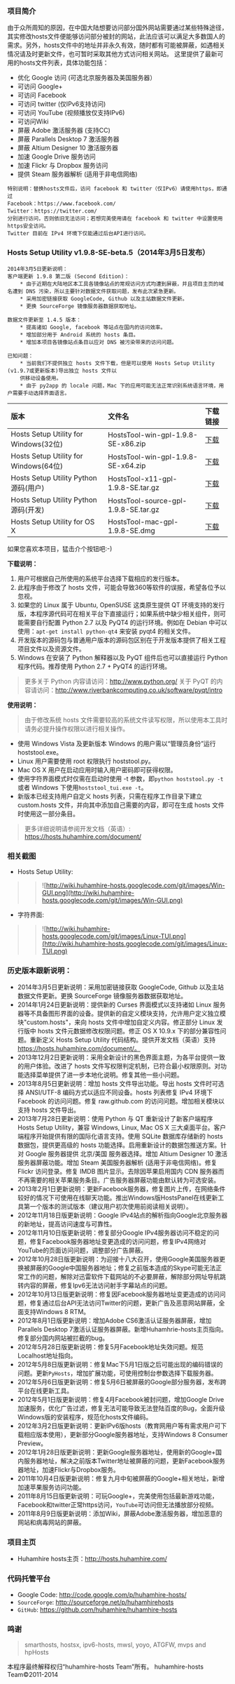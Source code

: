 ### 项目简介 ###
由于众所周知的原因，在中国大陆想要访问部分国外网站需要通过某些特殊途径，其实修改hosts文件便能够访问部分被封的网站，此法应该可以满足大多数国人的需求。另外，hosts文件中的地址并非永久有效，随时都有可能被屏蔽，如遇相关情况请及时更新文件，也可暂时采取其他方式访问相关网站。
这里提供了最新可用的hosts文件列表，具体功能包括：
  * 优化 Google 访问 (可选北京服务器及美国服务器）
  * 可访问 Google+
  * 可访问 Facebook
  * 可访问 twitter (仅IPv6支持访问)
  * 可访问 YouTube (视频播放仅支持IPv6)
  * 可访问Wiki
  * 屏蔽 Adobe 激活服务器 (支持CC)
  * 屏蔽 Parallels Desktop 7 激活服务器
  * 屏蔽 Altium Designer 10 激活服务器
  * 加速 Google Drive 服务访问
  * 加速 Flickr 与 Dropbox 服务访问
  * 提供 Steam 服务器解析 (适用于非电信网络)

```
特别说明：替换hosts文件后，访问 facebook 和 twitter（仅IPv6）请使用https，即通过
Facebook：https://www.facebook.com/
Twitter：https://twitter.com/
分别进行访问，否则依旧无法访问；若想完美使用请在 facebook 和 twitter 中设置使用https安全访问。
Twitter 目前在 IPv4 环境下仅能通过后台API进行访问。
```

### Hosts Setup Utility v1.9.8-SE-beta.5（2014年3月5日发布） ###
```
2014年3月5日更新说明：
客户端更新 1.9.8 第二版 (Second Edition)：
    * 由于近期在大陆地区本工具各镜像站点的常规访问方式均遭到屏蔽，并且项目主页的域名遭到 DNS 污染，所以主要针对数据文件获取问题，发布此次紧急更新。
    * 采用加密链接获取 GoogleCode, Github 以及主站数据文件更新。
    * 更换 SourceForge 镜像服务器数据获取地址。

数据文件更新至 1.4.5 版本：
    * 提高诸如 Google, facebook 等站点在国内的访问效率。
    * 增加部分用于 Android 系统的 hosts 条目。
    * 增加本项目各镜像站点条目以应对 DNS 被污染带来的访问问题。

已知问题：
    * 当前我们不提供独立 hosts 文件下载，但是可以使用 Hosts Setup Utility (v1.9.7或更新版本)导出独立 hosts 文件以
    供移动设备使用。
    * 由于 py2app 的 locale 问题，Mac 下的应用可能无法正常识别系统语言环境，用户需要手动选择界面语言。
```
| **版本** | **文件名** | **下载链接** |
|:-------|:--------|:---------|
| Hosts Setup Utility for Windows(32位) | HostsTool-win-gpl-1.9.8-SE-x86.zip | [下载](https://huhamhire-hosts.googlecode.com/git-history/gh-pages/release/HostsTool-win-gpl-1.9.8-SE-x86.zip) |
| Hosts Setup Utility for Windows(64位) | HostsTool-win-gpl-1.9.8-SE-x64.zip | [下载](https://huhamhire-hosts.googlecode.com/git-history/gh-pages/release/HostsTool-win-gpl-1.9.8-SE-x64.zip) |
| Hosts Setup Utility Python 源码(用户) | HostsTool-x11-gpl-1.9.8-SE.tar.gz | [下载](https://huhamhire-hosts.googlecode.com/git-history/gh-pages/release/HostsTool-x11-gpl-1.9.8-SE.tar.gz) |
| Hosts Setup Utility Python 源码(开发) | HostsTool-source-gpl-1.9.8-SE.tar.gz | [下载](https://huhamhire-hosts.googlecode.com/git-history/gh-pages/release/HostsTool-source-gpl-1.9.8-SE.tar.gz) |
| Hosts Setup Utility for OS X | HostsTool-mac-gpl-1.9.8-SE.dmg | [下载](https://huhamhire-hosts.googlecode.com/git-history/gh-pages/release/HostsTool-mac-gpl-1.9.8-SE.dmg) |

如果您喜欢本项目，猛击介个按钮吧:-)

**下载说明：**
  1. 用户可根据自己所使用的系统平台选择下载相应的发行版本。
  1. 此程序由于修改了 hosts 文件，可能会导致360等软件的误报，希望各位予以忽视。
  1. 如果您的 Linux 属于 Ubuntu, OpenSUSE 这类原生提供 QT 环境支持的发行版，本程序源代码可在相关平台下直接运行；如果系统中缺少相关组件，则可能需要自行配置 Python 2.7 以及 PyQT4 的运行环境。例如在 Debian 中可以使用：` apt-get install python-qt4 ` 来安装 pyqt4 的相关文件。
  1. 开发版本的源码包与普通用户版本的源码包区别在于开发版本提供了相关工程项目文件以及资源文件。
  1. Windows 在安装了 Python 解释器以及 PyQT 组件后也可以直接运行 Python 程序代码。推荐使用 Python 2.7 + PyQT4 的运行环境。

> 更多关于 Python 内容请访问：http://www.python.org/
> 关于 PyQT 的内容请访问：http://www.riverbankcomputing.co.uk/software/pyqt/intro

**使用说明：**
> 由于修改系统 hosts 文件需要较高的系统文件读写权限，所以使用本工具时请务必提升操作权限以进行相关操作。
  * 使用 Windows Vista 及更新版本 Windows 的用户需以“管理员身份”运行 hoststool.exe。
  * Linux 用户需要使用 root 权限执行 hoststool.py。
  * Mac OS X 用户在启动应用时输入用户密码即可获得权限。
  * 使用字符界面模式时仅需在启动时使用 -t 参数，即` python hoststool.py -t `或者 Windows 下使用` hoststool_tui.exe -t `。
  * 新版本已经支持用户自定义 hosts 列表，只需在程序工作目录下建立 custom.hosts 文件，并向其中添加自己需要的内容，即可在生成 hosts 文件时使用这一部分条目。
> 更多详细说明请参阅开发文档（英语）: https://hosts.huhamhire.com/document/

### 相关截图 ###
  * Hosts Setup Utility:
> > ![http://wiki.huhamhire-hosts.googlecode.com/git/images/Win-GUI.png](http://wiki.huhamhire-hosts.googlecode.com/git/images/Win-GUI.png)

  * 字符界面:
> > ![http://wiki.huhamhire-hosts.googlecode.com/git/images/Linux-TUI.png](http://wiki.huhamhire-hosts.googlecode.com/git/images/Linux-TUI.png)

### 历史版本跟新说明： ###
  * 2014年3月5日更新说明：采用加密链接获取 GoogleCode, Github 以及主站数据文件更新。更换 SourceForge 镜像服务器数据获取地址。
  * 2014年1月24日更新说明：提供新的 Curses 界面模式以支持诸如 Linux 服务器等不具备图形界面的设备。提供新的自定义模块支持，允许用户定义独立模块"custom.hosts"，来向 hosts 文件中增加自定义内容。修正部分 Linux 发行版中 hosts 文件元数据修改权限问题。修正 OS X 10.9.x 下的部分兼容性问题。重新定义 Hosts Setup Utility 代码结构。提供开发文档（英语）支持 https://hosts.huhamhire.com/document/。
  * 2013年12月2日更新说明：采用全新设计的黑色界面主题，为各平台提供一致的用户体验。改进了 hosts 文件写权限判定机制，已符合最小权限原则。对功能选择菜单提供了进一步本地化说明。修复其他一些小问题。
  * 2013年8月5日更新说明：增加 hosts 文件导出功能。导出 hosts 文件时可选择 ANSI/UTF-8 编码方式以适应不同设备。hosts 列表修复 IPv4 环境下 Facebook 的访问问题。修复 raw.github.com 的访问问题。增加相关模块以支持 hosts 文件导出。
  * 2013年7月28日更新说明：使用 Python 与 QT 重新设计了新客户端程序 Hosts Setup Utility，兼容 Windows, Linux, Mac OS X 三大桌面平台。客户端程序开始提供有限的国际化语言支持。使用 SQLite 数据库存储新的 hosts 数据包，提供更高级的 hosts 功能选择。启用重新设计的数据包推送方案。针对 Google 服务器提供 北京/美国 服务器选择。增加 Altium Designer 10 激活服务器屏蔽功能。增加 Steam 美国服务器解析 (适用于非电信网络)。修复 Flickr 访问登录。修复 IMDB 图片显示。去除因苹果启用国内 CDN 服务器而不再需要的相关苹果服务条目。广告服务器屏蔽功能由默认转为可选安装。
  * 2013年2月1日更新说明：更新Facebook服务器，修复图片上传，在网络条件较好的情况下可使用在线聊天功能。推出Windows版HostsPanel在线更新工具第一个版本的测试版本（建议用户初次使用前阅读相关说明）。
  * 2012年11月18日版更新说明：Google IPv4站点的解析指向Google北京服务器的新地址，提高访问速度与可靠性。
  * 2012年11月10日版更新说明：修复部分Google IPv4服务器访问不稳定的问题，修复Facebook服务器地址变更造成的访问问题，修复IPv4网络对YouTube的页面访问问题，调整部分广告屏蔽。
  * 2012年10月28日版更新说明：为迎接十八大召开，使用Google美国服务器更换被屏蔽的Google中国服务器地址；修复之前版本造成的Skype可能无法正常工作的问题，解除对迅雷软件下载网站的不必要屏蔽，解除部分网址导航跳转内容的屏蔽，修复Ipv6无法访问射手字幕站点的问题。
  * 2012年10月13日版更新说明：修复因Facebook服务器地址变更造成的访问问题，修复通过后台API无法访问Twitter的问题，更新广告及恶意网站屏蔽，全面支持Windows 8 RTM。
  * 2012年8月1日版更新说明：增加Adobe CS6激活认证服务器屏蔽，增加Parallels Desktop 7激活认证服务器屏蔽。新增Huhamhrie-hosts主页指向。修复部分国内网站被拦截的bug。
  * 2012年5月28日版更新说明：修复5月Facebook地址失效问题。规范Localhost地址指向。
  * 2012年5月8日版更新说明：修复Mac下5月1日版之后可能出现的编码错误的问题。更新`PyHosts`，增加扩展功能，可使用控制台参数选择下载服务器。
  * 2012年5月6日版更新说明：修复5月6日被屏蔽的Google部分服务器，发布跨平台在线更新工具。
  * 2012年5月1日版更新说明：修复4月Facebook被封问题，增加Google Drive加速服务，优化广告过滤，修复无法可能导致无法登陆百度的Bug，全面升级Windows版的安装程序，规范化hosts文件编码。
  * 2012年3月2日版更新说明：更新IPv6版hosts（教育网用户等有需求用户可下载相应版本使用），更新部分Google服务器地址，支持Windows 8 Consumer Preview。
  * 2012年1月28日版更新说明：更新Google服务器地址，使用新的Google+国内服务器地址，解决之前版本Twitter地址被屏蔽的问题，更新Facebook服务器地址，加速Flickr与Dropbox服务。
  * 2011年10月4日版更新说明：修复九月中旬被屏蔽的Google+相关地址，新增加速苹果服务访问功能。
  * 2011年8月15日版更新说明：可玩Google+，完美使用包括最新游戏功能，Facebook和twitter正常https访问，`YouTube`可访问但无法播放部分视频。
  * 2011年8月9日版更新说明：添加Wiki，屏蔽Adobe激活服务器，增加恶意的网站和病毒网站的屏蔽。

### 项目主页 ###
  * Huhamhire hosts主页：http://hosts.huhamhire.com/


### 代码托管平台 ###
  * Google Code: http://code.google.com/p/huhamhire-hosts/
  * `SourceForge`: http://sourceforge.net/p/huhamhirehosts
  * `GitHub`: https://github.com/huhamhire/huhamhire-hosts

### 鸣谢 ###

> smarthosts, hostsx, ipv6-hosts, mwsl, yoyo, ATGFW, mvps and hpHosts

本程序最终解释权归“huhamhire-hosts Team”所有。
huhamhire-hosts Team©2011-2014